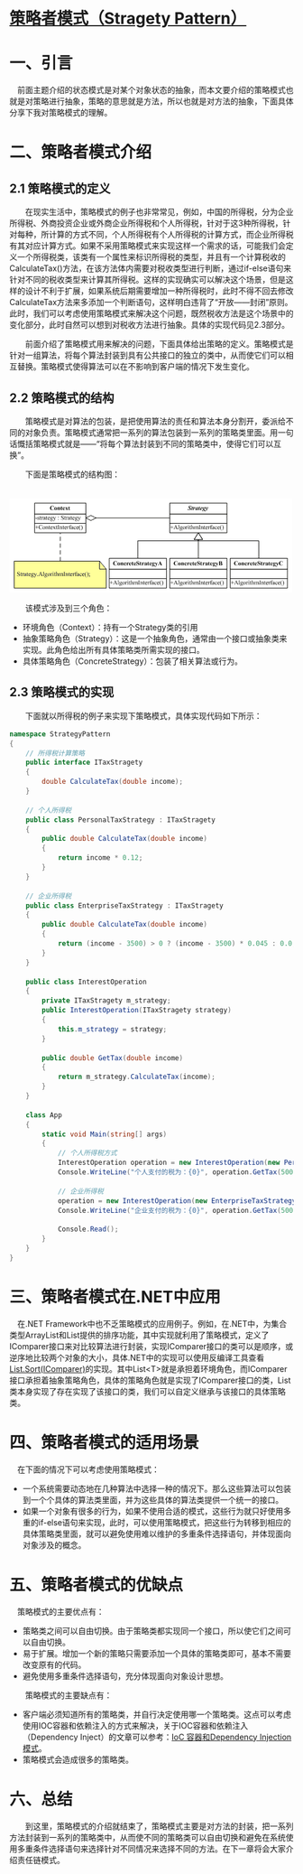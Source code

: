 # [策略者模式（Stragety Pattern）](https://www.cnblogs.com/zhili/p/StragetyPattern.html)

# 一、引言

 　前面主题介绍的状态模式是对某个对象状态的抽象，而本文要介绍的策略模式也就是对策略进行抽象，策略的意思就是方法，所以也就是对方法的抽象，下面具体分享下我对策略模式的理解。

# 二、策略者模式介绍

##  2.1 策略模式的定义

　　在现实生活中，策略模式的例子也非常常见，例如，中国的所得税，分为企业所得税、外商投资企业或外商企业所得税和个人所得税，针对于这3种所得税，针对每种，所计算的方式不同，个人所得税有个人所得税的计算方式，而企业所得税有其对应计算方式。如果不采用策略模式来实现这样一个需求的话，可能我们会定义一个所得税类，该类有一个属性来标识所得税的类型，并且有一个计算税收的CalculateTax()方法，在该方法体内需要对税收类型进行判断，通过if-else语句来针对不同的税收类型来计算其所得税。这样的实现确实可以解决这个场景，但是这样的设计不利于扩展，如果系统后期需要增加一种所得税时，此时不得不回去修改CalculateTax方法来多添加一个判断语句，这样明白违背了“开放——封闭”原则。此时，我们可以考虑使用策略模式来解决这个问题，既然税收方法是这个场景中的变化部分，此时自然可以想到对税收方法进行抽象。具体的实现代码见2.3部分。

　　前面介绍了策略模式用来解决的问题，下面具体给出策略的定义。策略模式是针对一组算法，将每个算法封装到具有公共接口的独立的类中，从而使它们可以相互替换。策略模式使得算法可以在不影响到客户端的情况下发生变化。

## 2.2 策略模式的结构

　　策略模式是对算法的包装，是把使用算法的责任和算法本身分割开，委派给不同的对象负责。策略模式通常把一系列的算法包装到一系列的策略类里面。用一句话慨括策略模式就是——“将每个算法封装到不同的策略类中，使得它们可以互换”。

　　下面是策略模式的结构图：

　　![img](Strategy.assets/141546169028846.png)

　　该模式涉及到三个角色：

- 环境角色（Context）：持有一个Strategy类的引用
- 抽象策略角色（Strategy）：这是一个抽象角色，通常由一个接口或抽象类来实现。此角色给出所有具体策略类所需实现的接口。
- 具体策略角色（ConcreteStrategy）：包装了相关算法或行为。

## 2.3 策略模式的实现

　　下面就以所得税的例子来实现下策略模式，具体实现代码如下所示：

```c#
namespace StrategyPattern
{
    // 所得税计算策略
    public interface ITaxStragety
    {
        double CalculateTax(double income);
    }

    // 个人所得税
    public class PersonalTaxStrategy : ITaxStragety
    {
        public double CalculateTax(double income)
        {
            return income * 0.12;
        }
    }

    // 企业所得税
    public class EnterpriseTaxStrategy : ITaxStragety
    {
        public double CalculateTax(double income)
        {
            return (income - 3500) > 0 ? (income - 3500) * 0.045 : 0.0;
        }
    }

    public class InterestOperation
    {
        private ITaxStragety m_strategy;
        public InterestOperation(ITaxStragety strategy)
        {
            this.m_strategy = strategy;
        }

        public double GetTax(double income)
        {
            return m_strategy.CalculateTax(income);
        }
    }

    class App
    {
        static void Main(string[] args)
        {
            // 个人所得税方式
            InterestOperation operation = new InterestOperation(new PersonalTaxStrategy());
            Console.WriteLine("个人支付的税为：{0}", operation.GetTax(5000.00));

            // 企业所得税
            operation = new InterestOperation(new EnterpriseTaxStrategy());
            Console.WriteLine("企业支付的税为：{0}", operation.GetTax(50000.00));

            Console.Read();
        }
    }
}
```

# 三、策略者模式在.NET中应用

 　在.NET Framework中也不乏策略模式的应用例子。例如，在.NET中，为集合类型ArrayList和List<T>提供的排序功能，其中实现就利用了策略模式，定义了IComparer接口来对比较算法进行封装，实现IComparer接口的类可以是顺序，或逆序地比较两个对象的大小，具体.NET中的实现可以使用反编译工具查看[List.Sort(IComparer)](http://msdn.microsoft.com/zh-cn/library/234b841s(v=vs.110).aspx)的实现。其中List<T>就是承担着环境角色，而IComparer<T>接口承担着抽象策略角色，具体的策略角色就是实现了IComparer<T>接口的类，List<T>类本身实现了存在实现了该接口的类，我们可以自定义继承与该接口的具体策略类。

# 四、策略者模式的适用场景

 　在下面的情况下可以考虑使用策略模式：

- 一个系统需要动态地在几种算法中选择一种的情况下。那么这些算法可以包装到一个个具体的算法类里面，并为这些具体的算法类提供一个统一的接口。
- 如果一个对象有很多的行为，如果不使用合适的模式，这些行为就只好使用多重的if-else语句来实现，此时，可以使用策略模式，把这些行为转移到相应的具体策略类里面，就可以避免使用难以维护的多重条件选择语句，并体现面向对象涉及的概念。

# 五、策略者模式的优缺点

 　策略模式的主要优点有：

- 策略类之间可以自由切换。由于策略类都实现同一个接口，所以使它们之间可以自由切换。
- 易于扩展。增加一个新的策略只需要添加一个具体的策略类即可，基本不需要改变原有的代码。
- 避免使用多重条件选择语句，充分体现面向对象设计思想。

　　策略模式的主要缺点有：

- 客户端必须知道所有的策略类，并自行决定使用哪一个策略类。这点可以考虑使用IOC容器和依赖注入的方式来解决，关于IOC容器和依赖注入（Dependency Inject）的文章可以参考：[IoC 容器和Dependency Injection 模式](http://www.cnblogs.com/lusd/articles/3175062.html)。
- 策略模式会造成很多的策略类。

# 六、总结

　　到这里，策略模式的介绍就结束了，策略模式主要是对方法的封装，把一系列方法封装到一系列的策略类中，从而使不同的策略类可以自由切换和避免在系统使用多重条件选择语句来选择针对不同情况来选择不同的方法。在下一章将会大家介绍责任链模式。